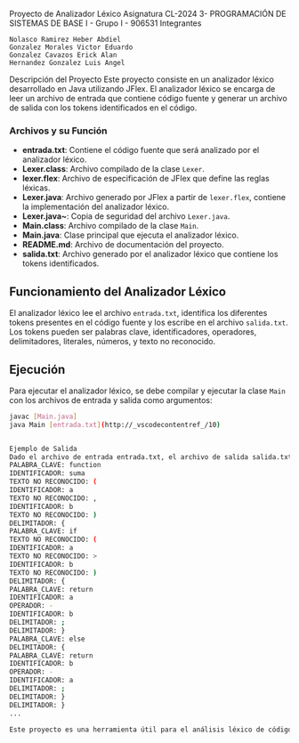 Proyecto de Analizador Léxico
Asignatura
CL-2024 3- PROGRAMACIÓN DE SISTEMAS DE BASE I - Grupo I - 906531
Integrantes

	Nolasco Ramirez Heber Abdiel
	Gonzalez Morales Victor Eduardo
	Gonzalez Cavazos Erick Alan
	Hernandez Gonzalez Luis Angel


Descripción del Proyecto
Este proyecto consiste en un analizador léxico desarrollado en Java utilizando JFlex. El analizador léxico se encarga de leer un archivo de entrada que contiene código fuente y generar un archivo de salida con los tokens identificados en el código.



### Archivos y su Función
- **entrada.txt**: Contiene el código fuente que será analizado por el analizador léxico.
- **Lexer.class**: Archivo compilado de la clase `Lexer`.
- **lexer.flex**: Archivo de especificación de JFlex que define las reglas léxicas.
- **Lexer.java**: Archivo generado por JFlex a partir de `lexer.flex`, contiene la implementación del analizador léxico.
- **Lexer.java~**: Copia de seguridad del archivo `Lexer.java`.
- **Main.class**: Archivo compilado de la clase `Main`.
- **Main.java**: Clase principal que ejecuta el analizador léxico.
- **README.md**: Archivo de documentación del proyecto.
- **salida.txt**: Archivo generado por el analizador léxico que contiene los tokens identificados.

## Funcionamiento del Analizador Léxico
El analizador léxico lee el archivo `entrada.txt`, identifica los diferentes tokens presentes en el código fuente y los escribe en el archivo `salida.txt`. Los tokens pueden ser palabras clave, identificadores, operadores, delimitadores, literales, números, y texto no reconocido.

## Ejecución
Para ejecutar el analizador léxico, se debe compilar y ejecutar la clase `Main` con los archivos de entrada y salida como argumentos:

```sh
javac [Main.java]
java Main [entrada.txt](http://_vscodecontentref_/10)


Ejemplo de Salida
Dado el archivo de entrada entrada.txt, el archivo de salida salida.txt podría contener:
PALABRA_CLAVE: function
IDENTIFICADOR: suma
TEXTO NO RECONOCIDO: (
IDENTIFICADOR: a
TEXTO NO RECONOCIDO: ,
IDENTIFICADOR: b
TEXTO NO RECONOCIDO: )
DELIMITADOR: {
PALABRA_CLAVE: if
TEXTO NO RECONOCIDO: (
IDENTIFICADOR: a
TEXTO NO RECONOCIDO: >
IDENTIFICADOR: b
TEXTO NO RECONOCIDO: )
DELIMITADOR: {
PALABRA_CLAVE: return
IDENTIFICADOR: a
OPERADOR: -
IDENTIFICADOR: b
DELIMITADOR: ;
DELIMITADOR: }
PALABRA_CLAVE: else
DELIMITADOR: {
PALABRA_CLAVE: return
IDENTIFICADOR: b
OPERADOR: -
IDENTIFICADOR: a
DELIMITADOR: ;
DELIMITADOR: }
DELIMITADOR: }
...

Este proyecto es una herramienta útil para el análisis léxico de código fuente, permitiendo identificar y clasificar diferentes componentes del código.
